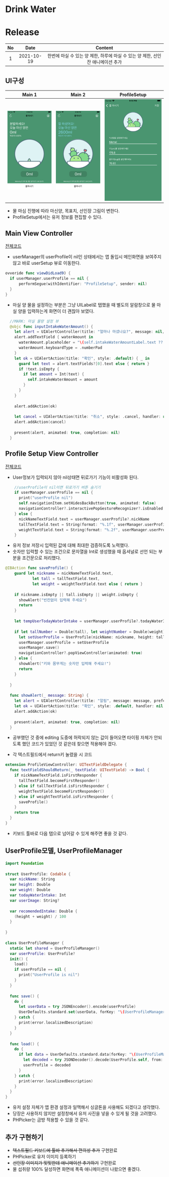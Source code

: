 # Drink Water

# Release

|No|Date|Content|
|:-:|:-:|:-:|
|1|2021-10-19|한번에 마실 수 있는 양 제한, 하루에 마실 수 있는 양 제한, 선인잔 애니메이션 추가|

## UI구성

| Main 1           | Main 2           | ProfileSetup             |
|:----------------:|:----------------:|:------------------------:|
|![](src/main1.png)|![](src/main2.png)|![](src/profilesetup1.png)|

- 물 마심 진행에 따라 마신양, 목표치, 선인장 그림이 변한다.
- ProfileSetup에서는 유저 정보를 편집할 수 있다.

## Main View Controller
[전체코드](DrinkWater/View%20Controller/DrinkWaterViewController.swift)

- userManager의 userProfile이 nil인 상태에서는 앱 돌입시 메인화면을 보여주지 않고 바로 userSetup 뷰로 이동한다.
```Swift
ovveride func viewDidLoad9) {
  if userManager.userProfile == nil {
      performSegue(withIdentifier: "ProfileSetup", sender: nil)
  }
}
```
- 마실 양 물을 설정하는 부분은 그냥 UILabel로 탭했을 때 별도의 알람창으로 물 마실 양을 입력하는게 화면이 더 괜찮아 보였다.
```Swift
  //MARK: 마실 물량 설정 뷰
  @objc func inputIntakeWaterAmount() {
    let alert = UIAlertController(title: "얼마나 마셨나요?", message: nil, preferredStyle: .alert)
    alert.addTextField { waterAmount in
      waterAmount.placeholder = "\(self.intakeWaterAmountLabel.text ?? "")"
      waterAmount.keyboardType = .numberPad
    }
    let ok = UIAlertAction(title: "확인", style: .default) { _ in
      guard let text = alert.textFields?[0].text else { return }
      if !text.isEmpty {
        if let amount = Int(text) {
          self.intakeWaterAmount = amount
        }
      }
    }
    
    alert.addAction(ok)
    
    let cancel = UIAlertAction(title: "취소", style: .cancel, handler: nil)
    alert.addAction(cancel)
    
    present(alert, animated: true, completion: nil)
  }
```

## Profile Setup View Controller
[전체코드](DrinkWater/View%20Controller/ProfileViewController.swift)

- User정보가 입력되지 않아 nil상태면 뒤로가기 기능이 비활성화 된다.
```Swift
    //userProfile이 nil이면 뒤로가기 버튼 숨기기
    if userManager.userProfile == nil {
      print("userProfile nil")
      self.navigationItem.setHidesBackButton(true, animated: false)
      navigationController?.interactivePopGestureRecognizer?.isEnabled = false
    } else {
      nickNameTextField.text = userManager.userProfile?.nickName
      tallTextField.text = String(format: "%.1f", userManager.userProfile?.height ?? 0)
      weightTextField.text = String(format: "%.2f", userManager.userProfile?.weight ?? 0)
    }
```
- 유저 정보 저장시 입력된 값에 대해 최대한 검증하도록 노력했다.
- 숫자만 입력할 수 있는 조건으로 문자열을 Int로 생성했을 때 옵셔널로 선언 되는 부분을 조건문으로 처리했다.
```Swift
@IBAction func saveProfile() {
    guard let nickname = nickNameTextField.text,
            let tall = tallTextField.text,
            let weight = weightTextField.text else { return }
    
    if nickname.isEmpty || tall.isEmpty || weight.isEmpty {
      showAlert("빈칸없이 입력해 주세요")
      return
    }
    
    let tempUserTodayWaterIntake = userManager.userProfile?.todayWaterIntake ?? 0
    
    if let tallNumber = Double(tall), let weightNumber = Double(weight) {
      let setUserProfile = UserProfile(nickName: nickname, height: tallNumber, weight: weightNumber, todayWaterIntake: tempUserTodayWaterIntake, userImage: nil)
      userManager.userProfile = setUserProfile
      userManager.save()
      navigationController?.popViewController(animated: true)
    } else {
      showAlert("키와 몸무게는 숫자만 입력해 주세요!")
      return
    }
    
  }
  
  func showAlert(_ message: String) {
    let alert = UIAlertController(title: "알림", message: message, preferredStyle: .alert)
    let ok = UIAlertAction(title: "확인", style: .default, handler: nil)
    alert.addAction(ok)
    
    present(alert, animated: true, completion: nil)
  }
```

- 공부했던 것 중에 editing 도중에 허락되지 않는 값이 들어오면 타이핑 자체가 안되도록 했던 코드가 있었던 것 같은데 찾으면 적용해야 겠다.

- 각 텍스트필드에서 return키 눌렸을 시 코드
```Swift
extension ProfileViewController: UITextFieldDelegate {
  func textFieldShouldReturn(_ textField: UITextField) -> Bool {
    if nickNameTextField.isFirstResponder {
      tallTextField.becomeFirstResponder()
    } else if tallTextField.isFirstResponder {
      weightTextField.becomeFirstResponder()
    } else if weightTextField.isFirstResponder {
      saveProfile()
    }
    return true
  }
}
```
- 키보드 툴바로 다음 탭으로 넘어갈 수 있게 해주면 좋을 것 같다.

## UserProfile모델, UserProfileManager
```Swift
import Foundation

struct UserProfile: Codable {
  var nickName: String
  var height: Double
  var weight: Double
  var todayWaterIntake: Int
  var userImage: String?
  
  var recomendedIntake: Double {
    (height + weight) / 100
  }
  
}

class UserProfileManager {
  static let shared = UserProfileManager()
  var userProfile: UserProfile?
  init() {
    load()
    if userProfile == nil {
      print("UserProfile is nil")
    }
  }
  
  func save() {
    do {
      let userData = try JSONEncoder().encode(userProfile)
      UserDefaults.standard.set(userData, forKey: "\(UserProfileManager.self)")
    } catch {
      print(error.localizedDescription)
    }
  }
  
  func load() {
    do {
      if let data = UserDefaults.standard.data(forKey: "\(UserProfileManager.self)") {
        let decoded = try JSONDecoder().decode(UserProfile.self, from: data)
        userProfile = decoded
      }
    } catch {
      print(error.localizedDescription)
    }
  }
}
```
- 유저 설정 자체가 앱 환경 설정과 일맥해서 싱글톤을 사용해도 되겠다고 생각했다.
- 당장은 사용하지 않지만 설정창에서 유저 사진을 넣을 수 있게 될 것을 고려했다.
- PHPicker는 금방 적용할 수 있을 것 같다.

## 추가 구현하기
- ~~텍스트필드 키보드에 툴바 추가해서 편의성 추가~~  구현완료
- PHPicker로 유저 이미지 등록하기
- ~~선인장 이미지가 밋밋한데 애니매이션 추가하기~~ 구현완료
- 물 섭취량 100% 달성하면 화면에 폭죽 애니메이션이 나왔으면 좋겠다.

